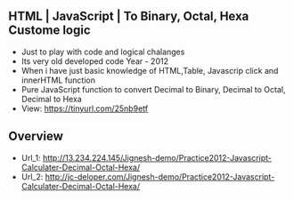 ## HTML | JavaScript | To Binary, Octal, Hexa Custome logic
 - Just to play with code and logical chalanges
 - Its very old developed code Year - 2012 
 - When i have just basic knowledge of HTML,Table, Javascrip click and innerHTML function
 - Pure JavaScript function to convert Decimal to Binary, Decimal to Octal, Decimal to Hexa 
 - View: https://tinyurl.com/25nb9etf

 ## Overview 

 - Url_1: http://13.234.224.145/Jignesh-demo/Practice2012-Javascript-Calculater-Decimal-Octal-Hexa/
 - Url_2: http://jc-deloper.com/Jignesh-demo/Practice2012-Javascript-Calculater-Decimal-Octal-Hexa/


















